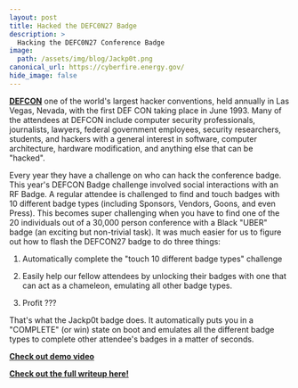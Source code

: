```yaml
---
layout: post
title: Hacked the DEFC0N27 Badge
description: >
  Hacking the DEFC0N27 Conference Badge
image:  
  path: /assets/img/blog/Jackp0t.png
canonical_url: https://cyberfire.energy.gov/
hide_image: false
---
```


[**DEFCON**](https://www.defcon.org/) one of the world's largest hacker conventions, held annually in Las Vegas, Nevada, with the first DEF CON taking place in June 1993. Many of the attendees at DEFCON include computer security professionals, journalists, lawyers, federal government employees, security researchers, students, and hackers with a general interest in software, computer architecture, hardware modification, and anything else that can be "hacked".

Every year they have a challenge on who can hack the conference badge. This year's DEFCON Badge challenge involved social interactions with an RF Badge. A regular attendee is challenged to find and touch badges with 10 different badge types (including Sponsors, Vendors, Goons, and even Press). This becomes super challenging when you have to find one of the 20 individuals out of a 30,000 person conference with a Black "UBER" badge (an exciting but non-trivial task).  It was much easier for us to figure out how to flash the DEFCON27 badge to do three things:

1. Automatically complete the "touch 10 different badge types" challenge

2. Easily help our fellow attendees by unlocking their badges with one that can act as a chameleon, emulating all other badge types.

3. Profit ???

That's what the Jackp0t badge does. It automatically puts you in a "COMPLETE" (or win) state on boot and emulates all the different badge types to complete other attendee's badges in a matter of seconds. 


[**Check out demo video**](https://youtu.be/2Dge06hO1Co)

[**Check out the full writeup here!**](https://github.com/NickEngmann/Jackp0t)
